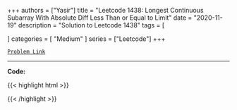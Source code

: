 
+++
authors = ["Yasir"]
title = "Leetcode 1438: Longest Continuous Subarray With Absolute Diff Less Than or Equal to Limit"
date = "2020-11-19"
description = "Solution to Leetcode 1438"
tags = [
    
]
categories = [
    "Medium"
]
series = ["Leetcode"]
+++



[`Problem Link`](https://leetcode.com/problems/longest-continuous-subarray-with-absolute-diff-less-than-or-equal-to-limit/description/)

---

**Code:**

{{< highlight html >}}

{{< /highlight >}}

